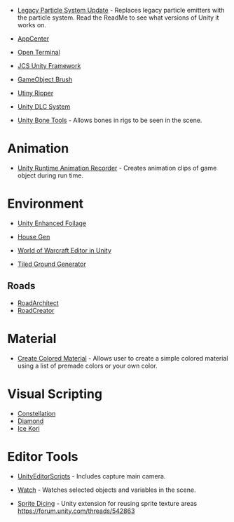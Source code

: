 
* [Legacy Particle System Update](https://github.com/zxsean/Legacy-Particle-System-Updater) - Replaces legacy particle emitters with the particle system.  Read the ReadMe to see what versions of Unity it works on.

* [AppCenter](https://github.com/microsoft/appcenter-sdk-unity)

* [Open Terminal](https://github.com/omid3098/OpenTerminal)

* [JCS Unity Framework](https://github.com/jcs090218/JCSUnity_Framework)

* [GameObject Brush](https://github.com/Kellojo/GameObject-Brush)

* [Utiny Ripper](https://github.com/mafaca/UtinyRipper)

* [Unity DLC System](https://github.com/TheLazyLemur/Unity_DLC_System)

* [Unity Bone Tools](https://github.com/ecidevilin/UnityBoneTools) - Allows bones in rigs to be seen in the scene.

# Animation

* [Unity Runtime Animation Recorder](https://github.com/newyellow/Unity-Runtime-Animation-Recorder) - Creates animation clips of game object during run time.

# Environment
* [Unity Enhanced Foilage](https://github.com/marmitaTH/unity-enhanced-foliage)

* [House Gen](https://github.com/jkarbows/HouseGen)

* [World of Warcraft Editor in Unity](https://github.com/CucFlavius/wowedit_unity)

* [Tiled Ground Generator](https://github.com/Maximetinu/Tiled-Ground-Generator)

## Roads
* [RoadArchitect](https://github.com/MicroGSD/RoadArchitect)
* [RoadCreator](https://github.com/MCrafterzz/roadcreator)

# Material

* [Create Colored Material](https://github.com/Endarren/Create_Color_Material) - Allows user to create a simple colored material using a list of premade colors or your own color.

# Visual Scripting

* [Constellation](https://github.com/ConstellationLanguage/Constellation)
* [Diamond](https://assetstore.unity.com/packages/tools/visual-scripting/diamond-visual-scripting-92738)
* [Ice Kori](https://github.com/molingyu/IceKori)

# Editor Tools

* [UnityEditorScripts](https://github.com/korintic/UnityEditorScripts) - Includes capture main camera.

* [Watch](https://github.com/wowbroforce/Watch) - Watches selected objects and variables in the scene.

* [Sprite Dicing](https://github.com/Elringus/SpriteDicing) - Unity extension for reusing sprite texture areas https://forum.unity.com/threads/542863

